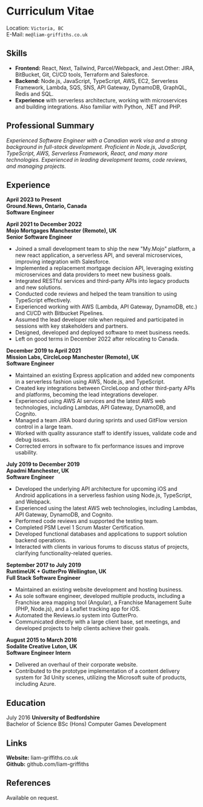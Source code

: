 # Curriculum Vitae

Location: `Victoria, BC`  
E-Mail: `me@liam-griffiths.co.uk`

## Skills

- **Frontend:** React, Next, Tailwind, Parcel/Webpack, and Jest.Other:
  JIRA, BitBucket, Git, CI/CD tools, Terraform and Salesforce.
- **Backend:** Node.js, JavaScript, TypeScript, AWS, EC2, Serverless
  Framework, Lambda, SQS, SNS, API Gateway, DynamoDB, GraphQL, Redis
  and SQL.
- **Experience** with serverless architecture, working with
  microservices and building integrations. Also familiar with Python,
  .NET and PHP.


## Professional Summary

*Experienced Software Engineer with a Canadian work visa and a strong background in full-stack development. Proficient in Node.js, JavaScript, TypeScript, AWS, Serverless Framework, React, and many more technologies. Experienced in leading development teams, code reviews, and managing projects.*

## Experience

**April 2023 to Present  
Ground.News, Ontario, Canada  
Software Engineer**

**April 2021 to December 2022  
Mojo Mortgages Manchester (Remote), UK  
Senior Software Engineer**

- Joined a small development team to ship the new "My.Mojo" platform, a new react application, a serverless API, and several microservices, improving integration with Salesforce.
- Implemented a replacement mortgage decision API, leveraging existing microservices and data providers to meet new business goals.
- Integrated RESTful services and third-party APIs into legacy products and new solutions.
- Conducted code reviews and helped the team transition to using TypeScript effectively.
- Experienced working with AWS (Lambda, API Gateway, DynamoDB, etc.) and CI/CD with Bitbucket Pipelines.
- Assumed the lead developer role when required and participated in sessions with key stakeholders and partners.
- Designed, developed and deployed software to meet business needs.
- Left on good terms in December 2022 after relocating to Canada.

**December 2019 to April 2021  
Mission Labs, CircleLoop Manchester (Remote), UK  
Software Engineer**

- Maintained an existing Express application and added new components in a serverless fashion using AWS, Node.js, and TypeScript.
- Created key integrations between CircleLoop and other third-party APIs and platforms, becoming the lead integrations developer.
- Experienced using AWS AI services and the latest AWS web technologies, including Lambdas, API Gateway, DynamoDB, and Cognito.
- Managed a team JIRA board during sprints and used GitFlow version control in a large team.
- Worked with quality assurance staff to identify issues, validate code and debug issues.
- Corrected errors in software to fix performance issues and improve usability.

**July 2019 to December 2019  
Apadmi Manchester, UK  
Software Engineer**

- Developed the underlying API architecture for upcoming iOS and Android applications in a serverless fashion using Node.js, TypeScript, and Webpack.
- Experienced using the latest AWS web technologies, including Lambdas, API Gateway, DynamoDB, and Cognito.
- Performed code reviews and supported the testing team.
- Completed PSM Level 1 Scrum Master Certification.
- Developed functional databases and applications to support solution backend operations.
- Interacted with clients in various forums to discuss status of projects, clarifying functionality-related queries.

**September 2017 to July 2019  
RuntimeUK + GutterPro Wellington, UK  
Full Stack Software Engineer**

- Maintained an existing website development and hosting business.
- As sole software engineer, developed multiple products, including a Franchise area mapping tool (Angular), a Franchise Management Suite (PHP, Node.js), and a Leaflet tracking app for iOS.
- Automated the Reviews.io system into GutterPro.
- Communicated directly with a large client base, set meetings, and developed projects to help clients achieve their goals.

**August 2015 to March 2016  
Sodalite Creative Luton, UK  
Software Engineer Intern**

- Delivered an overhaul of their corporate website.
- Contributed to the prototype implementation of a content delivery system for 3d Unity scenes, utilizing the Microsoft suite of products, including Azure.

## Education

July 2016 **University of Bedfordshire**  
Bachelor of Science BSc (Hons) Computer Games Development

## Links

**Website:** liam-griffiths.co.uk  
**Github:** github.com/liam-griffiths

## References
Available on request.